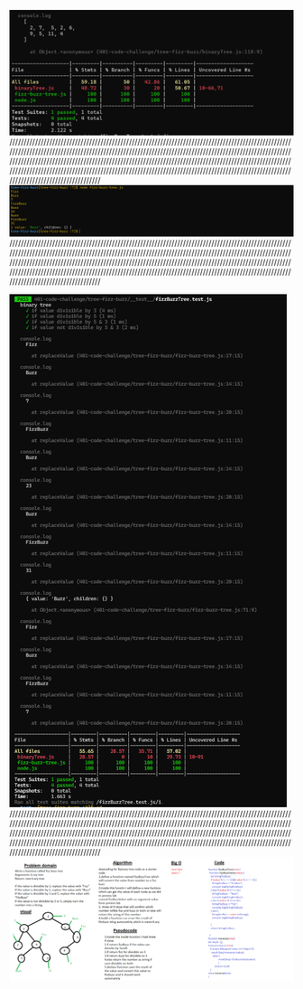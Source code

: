 ![class18](./Capture.PNG)
////////////////////////////////////////////////////////////////////////////////////////////////////////////////////////////////////////////////////////////////////////////////////////////////////////////////////////////////////////////////////////////////////////////////////////////////////////////////////////////////////////////////////////////////////////////////////////////////////////////////////////////////////////////
![class18](./Capture1.PNG)
////////////////////////////////////////////////////////////////////////////////////////////////////////////////////////////////////////////////////////////////////////////////////////////////////////////////////////////////////////////////////////////////////////////////////////////////////////////////////////////////////////////////////////////////////////////////////////////////////////////////////////////////////////////

![class18](./Capture3.PNG)
////////////////////////////////////////////////////////////////////////////////////////////////////////////////////////////////////////////////////////////////////////////////////////////////////////////////////////////////////////////////////////////////////////////////////////////////////////////////////////////////////////////////////////////////////////////////////////////////////////////////////////////////////////////
![class18](./Capture7.PNG)

